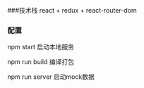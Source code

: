 ###技术栈
react + redux + react-router-dom

### 配置
npm start 启动本地服务

npm run build 编译打包

npm run server 启动mock数据
